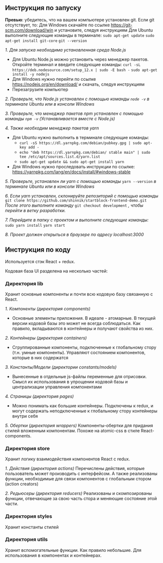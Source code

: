 ## Инструкция по запуску

**Превью**: убедитесь, что на вашем компьютере установлен git. Если git отсутствует, то:
 Для Windows скачайте по ссылке https://git-scm.com/download/win и установите, следуя инструкциям
 Для Ubuntu выполните следующие команды в терминале:
  `sudo apt-get update`
  `sudo apt-get install git-core`
  `git --version`

*1. Для запуска необходима установленная среда Node.js*
  - Для Ubuntu Node.js можно установить через менеджер пакетов. Откройте терминал и введите следующие команды:
    `curl -sL https://deb.nodesource.com/setup_12.x | sudo -E bash -`
    `sudo apt-get install -y nodejs`
  - Для Windows нужно перейти по ссылке https://nodejs.org/en/download/ и скачать, следуя инструкциям
  - Перезагрузите компьютер

*2. Проверьте, что Node.js установлен с помощью команды `node -v` в терминале Ubuntu или в консоли Windows*

*3. Проверьте, что менеджер пакетов npm установлен с помощью команды `npm -v` (Устанавливается вместе с Node.js)*

*4. Также необходим менеджер пакетов yarn*
 - Для Ubuntu нужно выполнить в терминале следующие команды:
    - `curl -sS https://dl.yarnpkg.com/debian/pubkey.gpg | sudo apt-key add -`
    - `echo "deb https://dl.yarnpkg.com/debian/ stable main" | sudo tee /etc/apt/sources.list.d/yarn.list`
    - `sudo apt-get update && sudo apt-get install yarn`
 - Для Windows нужно проследовать инструкции по ссылке:
  https://yarnpkg.com/lang/en/docs/install/#windows-stable

*5. Проверьте, установлен ли yarn с помощью команды* `yarn --version` *в терминале Ubuntu или в консоли Windows*

*6. Если yarn установлен, склонируйте репозиторий с помощью команды* `git clone https://github.com/shinnik/startblock-frontend-demo.git`
*После этого выполните команду* `git checkout development` *, чтобы перейти в ветку разработки.*

*7. Перейдите в папку с проектом и выполните следующие команды:*
 `sudo yarn install`
 `yarn start`
 
*8. Проект должен открыться в браузере по адресу localhost:3000*

## Инструкция по коду

Используется стэк React + redux.

Кодовая база UI разделена на несколько частей:

### Директория lib

Хранит основные компоненты и почти всю кодовую базу связанную с React.

*1. Компоненты (директория components)*
  - Основные элементы приложения. В идеале - атомарные. В текущей версии кодовой базы это может не всегда соблюдаться. Как правило, вкладываются в контейнеры и получают свойства из них.

*2. Контейнеры (директория containers)*
  - Сгруппированные компоненты, подключенные к глобальному стору (т.н. умные компоненты). Управляют состоянием компонентов,   которые в них содержатся

*3. Константы/Модели (директории constants/models)*
  - Вынесенные в отдельные js-файлы переменные для отрисовки. Смысл их использования в упрощении кодовой базы и централизации управления компонентами 

*4. Страницы (директория pages)*
  - Можно понимать как большие контейнеры. Подключены к redux, и могут содержать неподключенные к глобальному стору контейнеры внутри себя

*5. Обертки (директория wrappers)*
  Компоненты-обертки для придания стилей вложенным компонентам. Похоже на atomic-css в стиле React-components.

### Директория store

Хранит логику взаимодействия компонентов React с redux.

*1. Действия (директория actions)*
  Перечислены действия, которые пользователь может производить с интерфейсом. А также реализованы функции, необходимые для связи компонентов с глобальным стором (action creators)
  
*2. Редьюсеры (директория reducers)*
  Реализованы и скомпозированы функции, отвечающие за свою часть стора и меняющие состояние этой части.
  
### Директория styles

Хранит константы стилей

### Директория utils

Хранит вспомогательные функции. Как правило небольшие. Для использования в компонентах и контейнерах.
